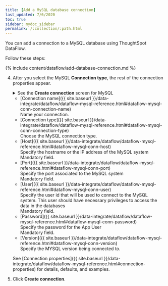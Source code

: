 ```yaml
---
title: [Add a MySQL database connection]
last_updated: 7/6/2020
toc: true
sidebar: mydoc_sidebar
permalink: /:collection/:path.html
---
```

You can add a connection to a MySQL database using ThoughtSpot DataFlow.

Follow these steps:

{% include content/dataflow/add-database-connection.md %}

4. After you select the MySQL **Connection type**, the rest of the connection properties appear.

    <details>
      <summary>See the <strong>Create connection</strong> screen for MySQL</summary>
        <p>
        <img src="../../images/dataflow-mysql-create.png" alt="Create MySQL connection" /></p>
    </details>

    * [Connection name]({{ site.baseurl }}/data-integrate/dataflow/dataflow-mysql-reference.html#dataflow-mysql-conn-connection-name)<br/>Name your connection.
    * [Connection type]({{ site.baseurl }}/data-integrate/dataflow/dataflow-mysql-reference.html#dataflow-mysql-conn-connection-type)<br/>Choose the MySQL connection type.
    * [Host]({{ site.baseurl }}/data-integrate/dataflow/dataflow-mysql-reference.html#dataflow-mysql-conn-host)<br/>Specify the hostname or the IP address of the MySQL system<br/>Mandatory field.
    * [Port]({{ site.baseurl }}/data-integrate/dataflow/dataflow-mysql-reference.html#dataflow-mysql-conn-port)<br/>Specify the port associated to the MySQL system<br/>Mandatory field.
    * [User]({{ site.baseurl }}/data-integrate/dataflow/dataflow-mysql-reference.html#dataflow-mysql-conn-user)<br/>Specify the user id that will be used to connect to the MySQL system. This user should have necessary privileges to access the data in the databases<br/>Mandatory field.
    * [Password]({{ site.baseurl }}/data-integrate/dataflow/dataflow-mysql-reference.html#dataflow-mysql-conn-password)<br/>Specify the password for the App User<br/>Mandatory field.
    * [Version]({{ site.baseurl }}/data-integrate/dataflow/dataflow-mysql-reference.html#dataflow-mysql-conn-version)<br/>Specify the MYSQL version being connected to.

   See [Connection properties]({{ site.baseurl }}/data-integrate/dataflow/dataflow-mysql-reference.html#connection-properties) for details, defaults, and examples.

5. Click **Create connection**.   
